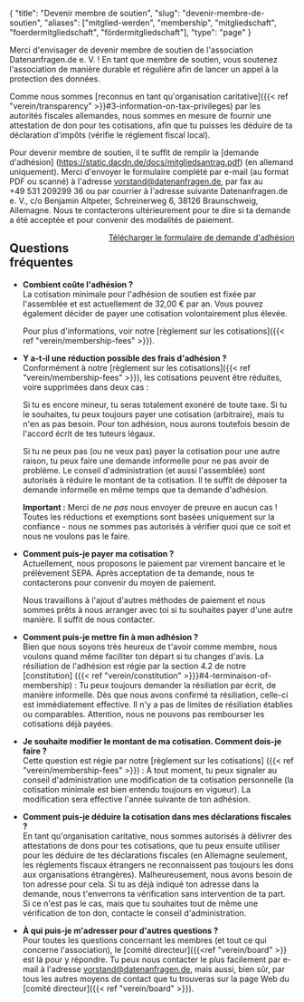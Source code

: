 {
    "title": "Devenir membre de soutien",
    "slug": "devenir-membre-de-soutien",
    "aliases": ["mitglied-werden", "membership", "mitgliedschaft", "foerdermitgliedschaft", "fördermitgliedschaft"],
    "type": "page"
}

<!-- TODO: It would (obviously) be great if this wasn't just a big wall of text. I am *very* open to suggestions. -->

Merci d'envisager de devenir membre de soutien de l'association Datenanfragen.de e.&nbsp;V. ! En tant que membre de soutien, vous soutenez l'association de manière durable et régulière afin de lancer un appel à la protection des données.

Comme nous sommes [reconnus en tant qu'organisation caritative]({{< ref "verein/transparency" >}}#3-information-on-tax-privileges) par les autorités fiscales allemandes, nous sommes en mesure de fournir une attestation de don pour tes cotisations, afin que tu puisses les déduire de ta déclaration d'impôts (vérifie le réglement fiscal local).

Pour devenir membre de soutien, il te suffit de remplir la [demande d'adhésion] (https://static.dacdn.de/docs/mitgliedsantrag.pdf) (en allemand uniquement). Merci d'envoyer le formulaire complété par e-mail (au format PDF ou scanné) à l'adresse [vorstand@datenanfragen.de](mailto:vorstand@datenanfragen.de), par fax au +49&nbsp;531&nbsp;209299&nbsp;36 ou par courrier à l'adresse suivante Datenanfragen.de e.&nbsp;V., c/o Benjamin Altpeter, Schreinerweg 6, 38126 Braunschweig, Allemagne.
Nous te contacterons ultérieurement pour te dire si ta demande a été acceptée et pour convenir des modalités de paiement.

<a href="https://static.dacdn.de/docs/mitgliedsantrag.pdf" class="button button-primary icon icon-download" style="float: right;">Télécharger le formulaire de demande d'adhésion</a>
<div class="clearfix"></div>

## Questions fréquentes

* **Combient coûte l'adhésion ?**  
    La cotisation minimale pour l'adhésion de soutien est fixée par l'assemblée et est actuellement de 32,00 € par an. Vous pouvez également décider de payer une cotisation volontairement plus élevée.

    Pour plus d'informations, voir notre [règlement sur les cotisations]({{< ref "verein/membership-fees" >}}).

* **Y a-t-il une réduction possible des frais d'adhésion ?**  
    Conformément à notre [règlement sur les cotisations]({{< ref "verein/membership-fees" >}}), les cotisations peuvent être réduites, voire supprimées dans deux cas :

    Si tu es encore mineur, tu seras totalement exonéré de toute taxe. Si tu le souhaites, tu peux toujours payer une cotisation (arbitraire), mais tu n'en as pas besoin.
    Pour ton adhésion, nous aurons toutefois besoin de l'accord écrit de tes tuteurs légaux.

    Si tu ne peux pas (ou ne veux pas) payer la cotisation pour une autre raison, tu peux faire une demande informelle pour ne pas avoir de problème. Le conseil d'administration (et aussi l'assemblée) sont autorisés à réduire le montant de ta cotisation. Il te suffit de déposer ta demande informelle en même temps que ta demande d'adhésion.

    **Important :** Merci de *ne pas* nous envoyer de preuve en aucun cas ! Toutes les réductions et exemptions sont basées uniquement sur la confiance - nous ne sommes pas autorisés à vérifier quoi que ce soit et nous ne voulons pas le faire.

* **Comment puis-je payer ma cotisation ?**  
    Actuellement, nous proposons le paiement par virement bancaire et le prélèvement SEPA. Après acceptation de ta demande, nous te contacterons pour convenir du moyen de paiement.

    Nous travaillons à l'ajout d'autres méthodes de paiement et nous sommes prêts à nous arranger avec toi si tu souhaites payer d'une autre manière. Il suffit de nous contacter.

* **Comment puis-je mettre fin à mon adhésion ?**  
    Bien que nous soyons très heureux de t'avoir comme membre, nous voulons quand même faciliter ton départ si tu changes d'avis. La résiliation de l'adhésion est régie par la section 4.2 de notre [constitution] ({{< ref "verein/constitution" >}}}#4-terminaison-of-membership) : Tu peux toujours demander la résiliation par écrit, de manière informelle. Dès que nous avons confirmé ta résiliation, celle-ci est immédiatement effective. Il n'y a pas de limites de résiliation établies ou comparables.
    Attention, nous ne pouvons pas rembourser les cotisations déjà payées.

* **Je souhaite modifier le montant de ma cotisation. Comment dois-je faire ?**  
    Cette question est régie par notre [règlement sur les cotisations] ({{< ref "verein/membership-fees" >}}) : À tout moment, tu peux signaler au conseil d'administration une modification de ta cotisation personnelle (la cotisation minimale est bien entendu toujours en vigueur). La modification sera effective l'année suivante de ton adhésion.

* **Comment puis-je déduire la cotisation dans mes déclarations fiscales ?**  
    En tant qu'organisation caritative, nous sommes autorisés à délivrer des attestations de dons pour tes cotisations, que tu peux ensuite utiliser pour les déduire de tes déclarations fiscales (en Allemagne seulement, les règlements fiscaux étrangers ne reconnaissent pas toujours les dons aux organisations étrangères). Malheureusement, nous avons besoin de ton adresse pour cela. Si tu as déjà indiqué ton adresse dans la demande, nous t'enverrons ta vérification sans intervention de ta part. Si ce n'est pas le cas, mais que tu souhaites tout de même une vérification de ton don, contacte le conseil d'administration. 

* **À qui puis-je m'adresser pour d'autres questions ?**  
    Pour toutes les questions concernant les membres (et tout ce qui concerne l'association), le [comité directeur]({{<ref "verein/board" >}} est là pour y répondre. Tu peux nous contacter le plus facilement par e-mail à l'adresse [vorstand@datenanfragen.de](mailto:vorstand@datenanfragen.de), mais aussi, bien sûr, par tous les autres moyens de contact que tu trouveras sur la page Web du [comité directeur]({{< ref "verein/board" >}}).    
